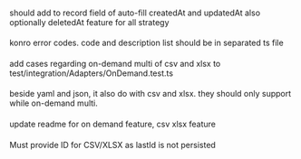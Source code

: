 ####

should add to record field of auto-fill createdAt and updatedAt also optionally deletedAt feature for all strategy

####

konro error codes. code and description list should be in separated ts file

####

add cases regarding on-demand multi of csv and  xlsx to test/integration/Adapters/OnDemand.test.ts

####

beside yaml and json, it also do with csv and xlsx. they should only support while on-demand multi. 

####

update readme for on demand feature, csv xlsx feature

####

Must provide ID for CSV/XLSX as lastId is not persisted
